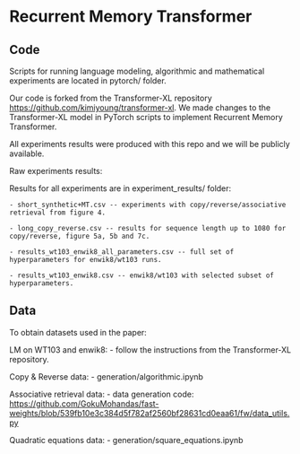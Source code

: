 # Recurrent Memory Transformer

## Code

Scripts for running language modeling, algorithmic and mathematical experiments are located in pytorch/ folder.

Our code is forked from the Transformer-XL repository https://github.com/kimiyoung/transformer-xl.
We made changes to the Transformer-XL model in PyTorch scripts to implement Recurrent Memory Transformer.

All experiments results were produced with this repo and we will be publicly available.

Raw experiments results:

Results for all experiments are in experiment_results/ folder:

    - short_synthetic+MT.csv -- experiments with copy/reverse/associative retrieval from figure 4.

    - long_copy_reverse.csv -- results for sequence length up to 1080 for copy/reverse, figure 5a, 5b and 7c.
    
    - results_wt103_enwik8_all_parameters.csv -- full set of hyperparameters for enwik8/wt103 runs.

    - results_wt103_enwik8.csv -- enwik8/wt103 with selected subset of hyperparameters.

## Data

To obtain datasets used in the paper:

LM on WT103 and enwik8:
    - follow the instructions from the Transformer-XL repository.

Copy & Reverse data:
    - generation/algorithmic.ipynb
    
Associative retrieval data:
    - data generation code: https://github.com/GokuMohandas/fast-weights/blob/539fb10e3c384d5f782af2560bf28631cd0eaa61/fw/data_utils.py

Quadratic equations data:
    - generation/square_equations.ipynb
